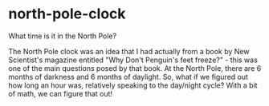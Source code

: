 # north-pole-clock
What time is it in the North Pole?

The North Pole clock was an idea that I had actually from a book by New Scientist's magazine entitled "Why Don't Penguin's feet freeze?" - this was one of the main
questions posed by that book.  At the North Pole, there are 6 months of darkness and 6 months of daylight.  So, what if we figured out how long an hour was,
relatively speaking to the day/night cycle?  With a bit of math, we can figure that out!
